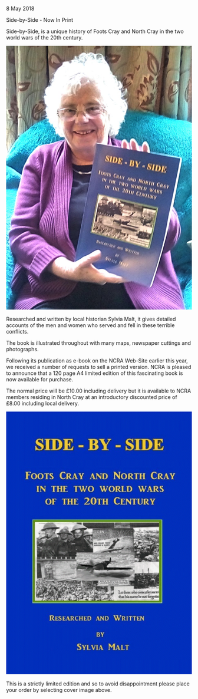 8 May 2018

Side-by-Side - Now In Print

Side-by-Side, is a unique history of Foots Cray and North Cray in the two world wars of the 20th century.

![Image](images/nm0486_1.jpg)

Researched and written by local historian Sylvia Malt, it gives detailed accounts of the men and women who served and fell in these terrible conflicts.

The book is illustrated throughout with many maps, newspaper cuttings and photographs.

Following its publication as e-book on the NCRA Web-Site earlier this year, we received a number of requests to sell a printed version. NCRA is pleased to announce that a 120 page A4 limited edition of this fascinating book is now available for purchase.

The normal price will be £10.00 including delivery but it is available to NCRA members residing in North Cray at an introductory discounted price of £8.00 including local delivery.

[](http://www.northcrayresidents.org.uk/newsmail_files/book_order.html)

![Image](images/nm0486_2.gif)

This is a strictly limited edition and so to avoid disappointment please place your order by selecting cover image above.
